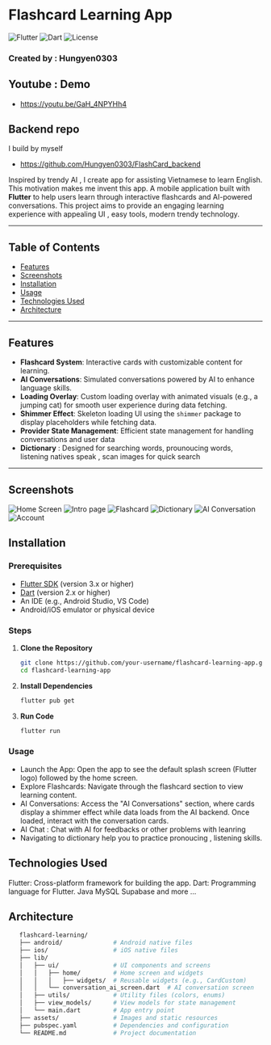 # Flashcard Learning App

![Flutter](https://img.shields.io/badge/Flutter-3.x-blue.svg)
![Dart](https://img.shields.io/badge/Dart-2.x-blue.svg)
![License](https://img.shields.io/badge/License-MIT-green.svg)

### Created by : Hungyen0303 
## Youtube : Demo 
- https://youtu.be/GaH_4NPYHh4
## Backend repo 
I build by myself
- https://github.com/Hungyen0303/FlashCard_backend

Inspired by trendy AI ,  I create app for assisting Vietnamese to learn English. This motivation makes me invent this app. 
A mobile application built with **Flutter** to help users learn through interactive flashcards and AI-powered conversations. This project aims to provide an engaging learning experience with appealing UI , easy tools, modern trendy technology. 

---

## Table of Contents

- [Features](#features)
- [Screenshots](#screenshots)
- [Installation](#installation)
- [Usage](#usage)
- [Technologies Used](#technologies-used)
- [Architecture](#Architecture)


---

## Features

- **Flashcard System**: Interactive cards with customizable content for learning.
- **AI Conversations**: Simulated conversations powered by AI to enhance language skills.
- **Loading Overlay**: Custom loading overlay with animated visuals (e.g., a jumping cat) for smooth user experience during data fetching.
- **Shimmer Effect**: Skeleton loading UI using the `shimmer` package to display placeholders while fetching data.
- **Provider State Management**: Efficient state management for handling conversations and user data
- **Dictionary** : Designed for searching words, prounoucing words, listening natives speak , scan images for quick search

---

## Screenshots

![Home Screen](home.png)
![Intro page](intropage.png)
![Flashcard](card.png)
![Dictionary](dictionary.png)
![AI Conversation](chatwithAI.png)
![Account](account.png)


## Installation

### Prerequisites
- [Flutter SDK](https://flutter.dev/docs/get-started/install) (version 3.x or higher)
- [Dart](https://dart.dev/get-dart) (version 2.x or higher)
- An IDE (e.g., Android Studio, VS Code)
- Android/iOS emulator or physical device

### Steps
1. **Clone the Repository**
   ```bash
   git clone https://github.com/your-username/flashcard-learning-app.git
   cd flashcard-learning-app
2. **Install Dependencies**
   ```bash
   flutter pub get
2. **Run Code**
   ```bash
   flutter run

### Usage
- Launch the App: Open the app to see the default splash screen (Flutter logo) followed by the home screen.
- Explore Flashcards: Navigate through the flashcard section to view learning content.
- AI Conversations: Access the "AI Conversations" section, where cards display a shimmer effect while data loads from the AI backend. Once loaded, interact with the conversation cards.
- AI Chat : Chat with AI for feedbacks or other problems with leanring
- Navigating to dictionary help you to practice pronoucing , listening  skills.

## Technologies Used
Flutter: Cross-platform framework for building the app.
Dart: Programming language for Flutter.
Java 
MySQL 
Supabase 
and more ... 

## Architecture

```bash
   flashcard-learning/
   ├── android/              # Android native files
   ├── ios/                  # iOS native files
   ├── lib/
   │   ├── ui/               # UI components and screens
   │   │   ├── home/         # Home screen and widgets
   │   │   │   ├── widgets/  # Reusable widgets (e.g., CardCustom)
   │   │   └── conversation_ai_screen.dart  # AI conversation screen
   │   ├── utils/            # Utility files (colors, enums)
   │   ├── view_models/      # View models for state management
   │   └── main.dart         # App entry point
   ├── assets/               # Images and static resources
   ├── pubspec.yaml          # Dependencies and configuration
   └── README.md             # Project documentation





